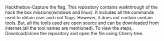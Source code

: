Hackthebox-Capture the flag.
This repository contains walkthrough of the hack the box missions(windows and linux). It includes all the commands used to obtain user and root flags. However, it does not contain contain tools. But, all the tools used are open source and can be downloaded from internet.(all the tool names are mentioned). To view the steps, Download/clone the repository and open the file using Cherry tree.

